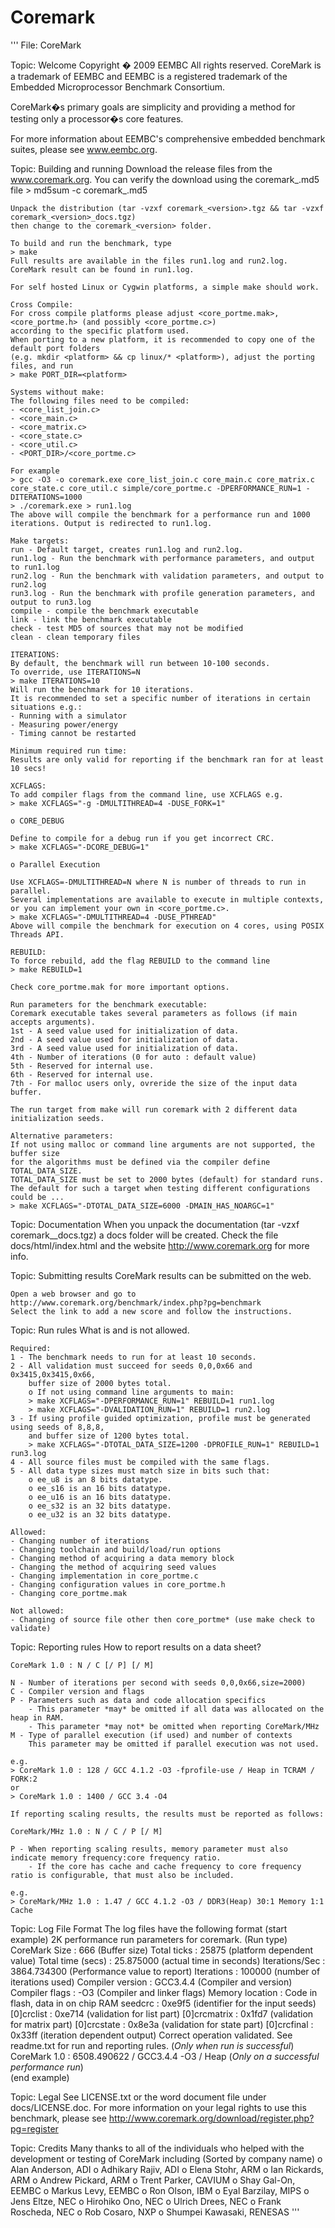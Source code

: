 # Coremark

'''
File: CoreMark

Topic: Welcome
Copyright � 2009 EEMBC All rights reserved. 
CoreMark is a trademark of EEMBC and EEMBC is a registered trademark of the Embedded Microprocessor Benchmark Consortium.

CoreMark�s primary goals are simplicity and providing a method for testing only a processor�s core features. 

For more information about EEMBC's comprehensive embedded benchmark suites, please see www.eembc.org.

Topic: Building and running
	Download the release files from the www.coremark.org.
	You can verify the download using the coremark_<version>.md5 file
	> md5sum -c coremark_<version>.md5
	
	Unpack the distribution (tar -vzxf coremark_<version>.tgz && tar -vzxf coremark_<version>_docs.tgz) 
	then change to the coremark_<version> folder.
	
	To build and run the benchmark, type 
	> make
	Full results are available in the files run1.log and run2.log.
	CoreMark result can be found in run1.log.
	
	For self hosted Linux or Cygwin platforms, a simple make should work.
	
	Cross Compile:
	For cross compile platforms please adjust <core_portme.mak>, <core_portme.h> (and possibly <core_portme.c>) 
	according to the specific platform used.
	When porting to a new platform, it is recommended to copy one of the default port folders 
	(e.g. mkdir <platform> && cp linux/* <platform>), adjust the porting files, and run 
	> make PORT_DIR=<platform>
	
	Systems without make:
	The following files need to be compiled:
	- <core_list_join.c> 
	- <core_main.c> 
	- <core_matrix.c> 
	- <core_state.c>	
	- <core_util.c>	
	- <PORT_DIR>/<core_portme.c>
	
	For example
	> gcc -O3 -o coremark.exe core_list_join.c core_main.c core_matrix.c core_state.c core_util.c simple/core_portme.c -DPERFORMANCE_RUN=1 -DITERATIONS=1000 
	> ./coremark.exe > run1.log
	The above will compile the benchmark for a performance run and 1000 iterations. Output is redirected to run1.log.
	
	Make targets:
	run - Default target, creates run1.log and run2.log.
	run1.log - Run the benchmark with performance parameters, and output to run1.log
	run2.log - Run the benchmark with validation parameters, and output to run2.log
	run3.log - Run the benchmark with profile generation parameters, and output to run3.log
	compile - compile the benchmark executable 
	link - link the benchmark executable
	check - test MD5 of sources that may not be modified
	clean - clean temporary files
	
	ITERATIONS: 
	By default, the benchmark will run between 10-100 seconds.
	To override, use ITERATIONS=N
	> make ITERATIONS=10 
	Will run the benchmark for 10 iterations. 
	It is recommended to set a specific number of iterations in certain situations e.g.:
	- Running with a simulator
	- Measuring power/energy
	- Timing cannot be restarted
	
	Minimum required run time: 
	Results are only valid for reporting if the benchmark ran for at least 10 secs!
	
	XCFLAGS:
	To add compiler flags from the command line, use XCFLAGS e.g.
	> make XCFLAGS="-g -DMULTITHREAD=4 -DUSE_FORK=1"
	
	o CORE_DEBUG
	
	Define to compile for a debug run if you get incorrect CRC.
	> make XCFLAGS="-DCORE_DEBUG=1"
	
	o Parallel Execution
	
	Use XCFLAGS=-DMULTITHREAD=N where N is number of threads to run in parallel.
	Several implementations are available to execute in multiple contexts,
	or you can implement your own in <core_portme.c>.
	> make XCFLAGS="-DMULTITHREAD=4 -DUSE_PTHREAD" 
	Above will compile the benchmark for execution on 4 cores, using POSIX Threads API.
	
	REBUILD:
	To force rebuild, add the flag REBUILD to the command line
	> make REBUILD=1
	
	Check core_portme.mak for more important options.

	Run parameters for the benchmark executable:
	Coremark executable takes several parameters as follows (if main accepts arguments).
	1st - A seed value used for initialization of data.
	2nd - A seed value used for initialization of data.
	3rd - A seed value used for initialization of data.
	4th - Number of iterations (0 for auto : default value)
	5th - Reserved for internal use. 
	6th - Reserved for internal use. 
	7th - For malloc users only, ovreride the size of the input data buffer.
	
	The run target from make will run coremark with 2 different data initialization seeds.

	Alternative parameters: 
	If not using malloc or command line arguments are not supported, the buffer size
	for the algorithms must be defined via the compiler define TOTAL_DATA_SIZE.
	TOTAL_DATA_SIZE must be set to 2000 bytes (default) for standard runs.
	The default for such a target when testing different configurations could be ...
	> make XCFLAGS="-DTOTAL_DATA_SIZE=6000 -DMAIN_HAS_NOARGC=1"
	
Topic: Documentation
	When you unpack the documentation (tar -vzxf coremark_<version>_docs.tgz) a docs folder will be created.
	Check the file docs/html/index.html and the website http://www.coremark.org for more info.
	
Topic: Submitting results
	CoreMark results can be submitted on the web.
	
	Open a web browser and go to http://www.coremark.org/benchmark/index.php?pg=benchmark
	Select the link to add a new score and follow the instructions.
	
Topic: Run rules
	What is and is not allowed.
	
	Required:
	1 - The benchmark needs to run for at least 10 seconds.
	2 - All validation must succeed for seeds 0,0,0x66 and 0x3415,0x3415,0x66, 
		buffer size of 2000 bytes total.
		o If not using command line arguments to main:
		> make XCFLAGS="-DPERFORMANCE_RUN=1" REBUILD=1 run1.log
		> make XCFLAGS="-DVALIDATION_RUN=1" REBUILD=1 run2.log
	3 - If using profile guided optimization, profile must be generated using seeds of 8,8,8,
		and buffer size of 1200 bytes total.
		> make XCFLAGS="-DTOTAL_DATA_SIZE=1200 -DPROFILE_RUN=1" REBUILD=1 run3.log
	4 - All source files must be compiled with the same flags.
	5 - All data type sizes must match size in bits such that:
		o ee_u8 is an 8 bits datatype.
		o ee_s16 is an 16 bits datatype.
		o ee_u16 is an 16 bits datatype.
		o ee_s32 is an 32 bits datatype.
		o ee_u32 is an 32 bits datatype.
	
	Allowed:
	- Changing number of iterations
	- Changing toolchain and build/load/run options
	- Changing method of acquiring a data memory block
	- Changing the method of acquiring seed values
	- Changing implementation in core_portme.c
	- Changing configuration values in core_portme.h
	- Changing core_portme.mak
	
	Not allowed:
	- Changing of source file other then core_portme* (use make check to validate)

Topic: Reporting rules
	How to report results on a data sheet?

	CoreMark 1.0 : N / C [/ P] [/ M]
	
	N - Number of iterations per second with seeds 0,0,0x66,size=2000)
	C - Compiler version and flags
	P - Parameters such as data and code allocation specifics
		- This parameter *may* be omitted if all data was allocated on the heap in RAM.
		- This parameter *may not* be omitted when reporting CoreMark/MHz
	M - Type of parallel execution (if used) and number of contexts
		This parameter may be omitted if parallel execution was not used.

	e.g. 
	> CoreMark 1.0 : 128 / GCC 4.1.2 -O3 -fprofile-use / Heap in TCRAM / FORK:2 
	or
	> CoreMark 1.0 : 1400 / GCC 3.4 -O4 
	
	If reporting scaling results, the results must be reported as follows:
	
	CoreMark/MHz 1.0 : N / C / P [/ M]
	
	P - When reporting scaling results, memory parameter must also indicate memory frequency:core frequency ratio.
		- If the core has cache and cache frequency to core frequency ratio is configurable, that must also be included.
	
	e.g.
	> CoreMark/MHz 1.0 : 1.47 / GCC 4.1.2 -O3 / DDR3(Heap) 30:1 Memory 1:1 Cache

	
Topic: Log File Format
	The log files have the following format
(start example)
2K performance run parameters for coremark.	(Run type)
CoreMark Size    	: 666					(Buffer size)
Total ticks			: 25875					(platform dependent value)
Total time (secs) 	: 25.875000				(actual time in seconds)
Iterations/Sec 		: 3864.734300			(Performance value to report)
Iterations			: 100000				(number of iterations used)
Compiler version	: GCC3.4.4				(Compiler and version)	
Compiler flags		: -O3					(Compiler and linker flags)
Memory location		: Code in flash, data in on chip RAM
seedcrc				: 0xe9f5				(identifier for the input seeds)
[0]crclist			: 0xe714				(validation for list part)
[0]crcmatrix		: 0x1fd7				(validation for matrix part)
[0]crcstate			: 0x8e3a				(validation for state part)
[0]crcfinal			: 0x33ff				(iteration dependent output)
Correct operation validated. See readme.txt for run and reporting rules.  (*Only when run is successful*)
CoreMark 1.0 : 6508.490622 / GCC3.4.4 -O3 / Heap 						  (*Only on a successful performance run*)		
(end example)

Topic: Legal
See LICENSE.txt or the word document file under docs/LICENSE.doc.
For more information on your legal rights to use this benchmark, please see
http://www.coremark.org/download/register.php?pg=register	

Topic: Credits
Many thanks to all of the individuals who helped with the development or testing of CoreMark including (Sorted by company name)
o Alan Anderson, ADI
o Adhikary Rajiv, ADI
o Elena Stohr, ARM
o Ian Rickards, ARM
o Andrew Pickard, ARM
o Trent Parker, CAVIUM
o Shay Gal-On, EEMBC
o Markus Levy, EEMBC
o Ron Olson, IBM
o Eyal Barzilay, MIPS
o Jens Eltze, NEC
o Hirohiko Ono, NEC
o Ulrich Drees, NEC
o Frank Roscheda, NEC
o Rob Cosaro, NXP
o Shumpei Kawasaki, RENESAS
'''
